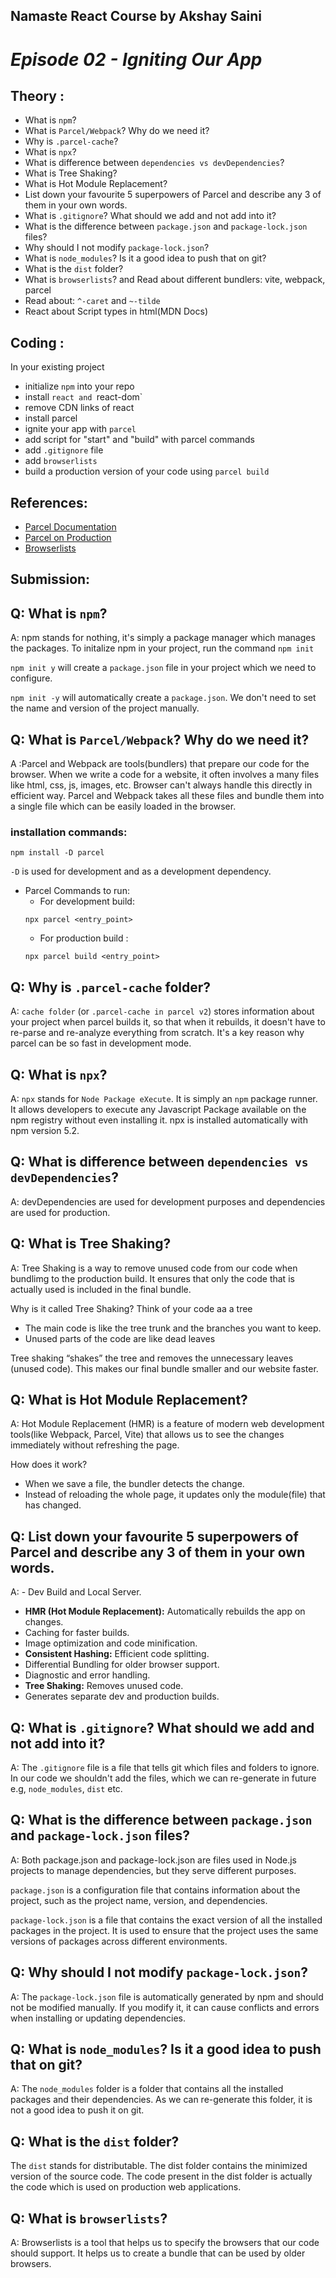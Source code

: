 ## Namaste React Course by Akshay Saini

# _Episode 02 - Igniting Our App_

## Theory :

- What is `npm`?
- What is `Parcel/Webpack`? Why do we need it?
- Why is `.parcel-cache`?
- What is `npx`?
- What is difference between `dependencies vs devDependencies`?
- What is Tree Shaking?
- What is Hot Module Replacement?
- List down your favourite 5 superpowers of Parcel and describe any 3 of them in your own words.
- What is `.gitignore`? What should we add and not add into it?
- What is the difference between `package.json` and `package-lock.json` files?
- Why should I not modify `package-lock.json`?
- What is `node_modules`? Is it a good idea to push that on git?
- What is the `dist` folder?
- What is `browserlists`? and Read about different bundlers: vite, webpack, parcel
- Read about: `^-caret` and `~-tilde`
- React about Script types in html(MDN Docs)

## Coding :

In your existing project

- initialize `npm` into your repo
- install `react and `react-dom`
- remove CDN links of react
- install parcel
- ignite your app with `parcel`
- add script for "start" and "build" with parcel commands
- add `.gitignore` file
- add `browserlists`
- build a production version of your code using `parcel build`

## References:

- [Parcel Documentation](https://parceljs.org/docs/)
- [Parcel on Production](https://parceljs.org/features/production/)
- [Browserlists](https://browserslist.dev/)

## Submission:

## Q: What is `npm`?

A: npm stands for nothing, it's simply a package manager which manages the packages.
To initalize npm in your project, run the command
`npm init`

`npm init y` will create a `package.json` file in your project which we need to configure.

`npm init -y` will automatically create a `package.json`. We don't need to set the name and version of the project manually.

## Q: What is `Parcel/Webpack`? Why do we need it?

A :Parcel and Webpack are tools(bundlers) that prepare our code for the browser.
When we write a code for a website, it often involves a many files like html, css, js, images, etc.
Browser can't always handle this directly in efficient way. Parcel and Webpack takes all these files
and bundle them into a single file which can be easily loaded in the browser.

### installation commands:

```
npm install -D parcel
```

`-D` is used for development and as a development dependency.

- Parcel Commands to run:
  - For development build:
  ```
  npx parcel <entry_point>
  ```
  - For production build :
  ```
  npx parcel build <entry_point>
  ```

## Q: Why is `.parcel-cache` folder?

A: `cache folder` (or `.parcel-cache in parcel v2`) stores information about your project when parcel builds it, so that when it rebuilds, it doesn't have to re-parse and re-analyze everything from scratch. It's a key reason why parcel can be so fast in development mode.

## Q: What is `npx`?

A: `npx` stands for `Node Package eXecute`. It is simply an `npm` package runner. It allows developers to execute any Javascript Package available on the npm registry without even installing it. npx is installed automatically with npm version 5.2.

## Q: What is difference between `dependencies vs devDependencies`?

A: devDependencies are used for development purposes and dependencies are used for production.

## Q: What is Tree Shaking?

A: Tree Shaking is a way to remove unused code from our code when bundlimg to the production build.
It ensures that only the code that is actually used is included in the final bundle.

Why is it called Tree Shaking?
Think of your code aa a tree

- The main code is like the tree trunk and the branches you want to keep.
- Unused parts of the code are like dead leaves

Tree shaking “shakes” the tree and removes the unnecessary leaves (unused code). This makes our final bundle smaller and our website faster.

## Q: What is Hot Module Replacement?

A: Hot Module Replacement (HMR) is a feature of modern web development tools(like Webpack, Parcel, Vite) that allows us to see the changes immediately without refreshing the page.

How does it work?

- When we save a file, the bundler detects the change.
- Instead of reloading the whole page, it updates only the module(file) that has changed.

## Q: List down your favourite 5 superpowers of Parcel and describe any 3 of them in your own words.

A: - Dev Build and Local Server.

- **HMR (Hot Module Replacement):** Automatically rebuilds the app on changes.
- Caching for faster builds.
- Image optimization and code minification.
- **Consistent Hashing:** Efficient code splitting.
- Differential Bundling for older browser support.
- Diagnostic and error handling.
- **Tree Shaking:** Removes unused code.
- Generates separate dev and production builds.

## Q: What is `.gitignore`? What should we add and not add into it?

A: The `.gitignore` file is a file that tells git which files and folders to ignore.
In our code we shouldn't add the files, which we can re-generate in future e.g, `node_modules`, `dist` etc.

## Q: What is the difference between `package.json` and `package-lock.json` files?

A: Both package.json and package-lock.json are files used in Node.js projects to manage dependencies, but they serve different purposes.

`package.json` is a configuration file that contains information about the project, such as the project name, version, and dependencies.

`package-lock.json` is a file that contains the exact version of all the installed packages in the project. It is used to ensure that the project uses the same versions of packages across different environments.

## Q: Why should I not modify `package-lock.json`?

A: The `package-lock.json` file is automatically generated by npm and should not be modified manually. If you modify it, it can cause conflicts and errors when installing or updating dependencies.

## Q: What is `node_modules`? Is it a good idea to push that on git?

A: The `node_modules` folder is a folder that contains all the installed packages and their dependencies. As we can re-generate this folder, it is not a good idea to push it on git.

## Q: What is the `dist` folder?

The `dist` stands for distributable. The dist folder contains the minimized version of the source code. The code present in the dist folder is actually the code which is used on production web applications.

## Q: What is `browserlists`?

A: Browserlists is a tool that helps us to specify the browsers that our code should support. It helps us to create a bundle that can be used by older browsers.

